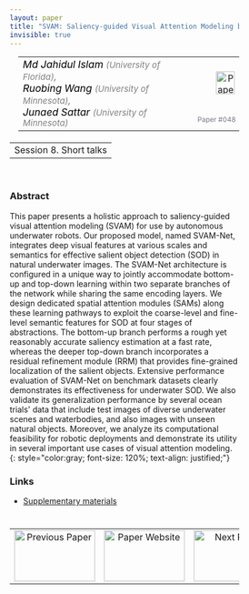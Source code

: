 ```yaml
---
layout: paper
title: "SVAM: Saliency-guided Visual Attention Modeling by Autonomous Underwater Robot"
invisible: true
---
```

<head>
<style>
* {
  box-sizing: border-box;
}

#myInput {
  background-position: 10px 10px;
  background-repeat: no-repeat;
  width: 100%;
  font-size: 100%;
  padding: 12px 20px 12px 40px;
  border: 1px solid #ddd;
  margin-bottom: 12px;
}

#myTable, #myTableA {
  border-collapse: collapse;
  width: 100%;
  border: 1px solid #ddd;
  font-size: 100%;
}

#myTable th, #myTable td, #myTableA th, #myTableA td {
  text-align: left;
  padding: 12px;
}

#myTable tr, #myTableA tr {
  border-bottom: 1px solid #ddd;
}

#myTable tr.header, #myTable tr:hover, #myTableA tr.header, #myTableA tr:hover {
  background-color: #f1f1f1;
}


#eventcounter1 a {
    font-size: 12px;
    color: #ffffff;
    display: block;
}

#eventcounter1 a:hover {
    text-decoration: none;
}

#eventcounter2 a {
    font-size: 12px;
    color: #ffffff;
    display: block;
}

#eventcounter2 a:hover {
    text-decoration: none;
}

</style>
</head>

<table width = "95%" style="padding-left: 15px; margin-left: auto; margin-right: 10px;">
<tr><td style = "vertical-align: top; padding-right: 25px;" rowspan="2">
<span style="color:black; font-size: 110%;"><i>
Md Jahidul Islam <span style="color:gray; font-size: 85%">(University of Florida)</span><span style="color:gray; font-size: 100%">,</span><br>
Ruobing Wang <span style="color:gray; font-size: 85%">(University of Minnesota)</span><span style="color:gray; font-size: 100%">,</span><br>
Junaed Sattar <span style="color:gray; font-size: 85%">(University of Minnesota)</span>
</i></span>
</td>

<td style="text-align: right;"><a href="http://www.roboticsproceedings.org/rss18/p048.pdf"><img src="{{ site.baseurl }}/images/paper_link.png" alt="Paper Website" width = "33"  height = "40"/></a><br></td>
</tr>
<tr>
<td style="color:#777789; text-align:right; font-size: 75%; margin-right:10px;">Paper&nbsp;#048</td>
</tr>
</table>

<table width="80%" style="margin-top: 20px; margin-left: auto; margin-right: auto;">
  <tr>
    <td style="text-align:center;">Session 8. Short talks</td>
  </tr>
</table>
<br>


### Abstract
This paper presents a holistic approach to saliency-guided visual attention modeling (SVAM) for use by autonomous underwater robots. Our proposed model, named SVAM-Net, integrates deep visual features at various scales and semantics for effective salient object detection (SOD) in natural underwater images. The SVAM-Net architecture is configured in a unique way to jointly accommodate bottom-up and top-down learning within two separate branches of the network while sharing the same encoding layers. We design dedicated spatial attention modules (SAMs) along these learning pathways to exploit the coarse-level and fine-level semantic features for SOD at four stages of abstractions. The bottom-up branch performs a rough yet reasonably accurate saliency estimation at a fast rate, whereas the deeper top-down branch incorporates a residual refinement module (RRM) that provides fine-grained localization of the salient objects. Extensive performance evaluation of SVAM-Net on benchmark datasets clearly demonstrates its effectiveness for underwater SOD. We also validate its generalization performance by several ocean trials' data that include test images of diverse underwater scenes and waterbodies, and also images with unseen natural objects. Moreover, we analyze its computational feasibility for robotic deployments and demonstrate its utility in several important use cases of visual attention modeling. 
{: style="color:gray; font-size: 120%; text-align: justified;"}


### Links
- [Supplementary materials](http://www.roboticsproceedings.org/rss18/p048_sup.pdf)

<table width="100%" style="margin-top:40px;">
<tr>
    <td style="width: 30%; text-align: center;"><a href="{{ site.baseurl }}/program/papers/047/">
<img src="{{ site.baseurl }}/images/previous_paper_icon.png"
       alt="Previous Paper" width = "142"  height = "90"/> 
</a> </td>
<td style="text-align: center;"><a href="{{ site.baseurl }}/program/papers">
<img src="{{ site.baseurl }}/images/overview_icon.png"
       alt="Paper Website" width = "142"  height = "90"/> 
</a> </td>
    <td style="width: 30%; text-align: center;"><a href="{{ site.baseurl }}/program/papers/049/">
    <img src="{{ site.baseurl }}/images/next_paper_icon.png"
        alt="Next Paper" width = "142"  height = "90"/>
    </a></td>
</tr>
</table>
